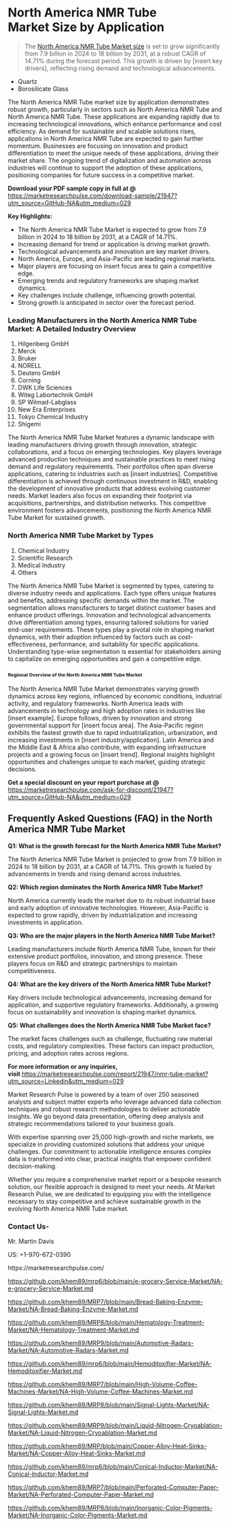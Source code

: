 <h1>North America NMR Tube Market&nbsp;Size by Application</h1><blockquote><p>The <a href="https://marketresearchpulse.com/download-sample/21947?utm_source=GitHub-NA&amp;utm_medium=029">North America NMR Tube Market size</a> is set to grow significantly from 7.9 billion in 2024 to 18 billion by 2031, at a robust CAGR of 14.71% during the forecast period. This growth is driven by [insert key drivers], reflecting rising demand and technological advancements.</p></blockquote><ul><li>Quartz<li> Borosilicate Glass</li></ul><p>The North America NMR Tube market size by application demonstrates robust growth, particularly in sectors such as North America NMR Tube and North America NMR Tube. These applications are expanding rapidly due to increasing technological innovations, which enhance performance and cost efficiency. As demand for sustainable and scalable solutions rises, applications in North America NMR Tube are expected to gain further momentum. Businesses are focusing on innovation and product differentiation to meet the unique needs of these applications, driving their market share. The ongoing trend of digitalization and automation across industries will continue to support the adoption of these applications, positioning companies for future success in a competitive market.</p><p><strong>Download your PDF sample copy in full at @ </strong><a href="https://marketresearchpulse.com/download-sample/21947?utm_source=GitHub-NA&amp;utm_medium=029">https://marketresearchpulse.com/download-sample/21947?utm_source=GitHub-NA&amp;utm_medium=029</a></p><p><strong>Key Highlights: </strong></p><ul><li>The North America NMR Tube Market is expected to grow from 7.9 billion in 2024 to 18 billion by 2031, at a CAGR of 14.71%.</li><li>Increasing demand for trend or application is driving market growth.</li><li>Technological advancements and innovation are key market drivers.</li><li>North America, Europe, and Asia-Pacific are leading regional markets.</li><li>Major players are focusing on insert focus area to gain a competitive edge.</li><li>Emerging trends and regulatory frameworks are shaping market dynamics.</li><li>Key challenges include challenge, influencing growth potential.</li><li>Strong growth is anticipated in sector over the forecast period.</li></ul><h3>Leading Manufacturers in the North America NMR Tube Market: A Detailed Industry Overview</h3><ol><li>Hilgenberg GmbH</li><li>Merck</li><li>Bruker</li><li>NORELL</li><li>Deutero GmbH</li><li>Corning</li><li>DWK Life Sciences</li><li>Witeg Labortechnik GmbH</li><li>SP Wilmad-Labglass</li><li>New Era Enterprises</li><li>Tokyo Chemical Industry</li><li>Shigemi</li></ol><div class="flex max-w-full flex-col flex-grow"><div class="min-h-8 text-message flex w-full flex-col items-end gap-2 whitespace-normal break-words [.text-message+&amp;]:mt-5" dir="auto" data-message-author-role="assistant" data-message-id="fd8432e4-4910-450d-b182-61b7bfb0a01f" data-message-model-slug="gpt-4o"><div class="flex w-full flex-col gap-1 empty:hidden first:pt-[3px]"><div class="markdown prose w-full break-words dark:prose-invert light"><p>The North America NMR Tube Market features a dynamic landscape with leading manufacturers driving growth through innovation, strategic collaborations, and a focus on emerging technologies. Key players leverage advanced production techniques and sustainable practices to meet rising demand and regulatory requirements. Their portfolios often span diverse applications, catering to industries such as [insert industries]. Competitive differentiation is achieved through continuous investment in R&amp;D, enabling the development of innovative products that address evolving customer needs. Market leaders also focus on expanding their footprint via acquisitions, partnerships, and distribution networks. This competitive environment fosters advancements, positioning the North America NMR Tube Market for sustained growth.</p></div></div></div></div><h3>North America NMR Tube Market by Types</h3><ol><li>Chemical Industry<li> Scientific Research<li> Medical Industry<li> Others</li></ol><div class="flex max-w-full flex-col flex-grow"><div class="min-h-8 text-message flex w-full flex-col items-end gap-2 whitespace-normal break-words [.text-message+&amp;]:mt-5" dir="auto" data-message-author-role="assistant" data-message-id="084470be-0bb7-4664-bddf-5156b4f41249" data-message-model-slug="gpt-4o-mini"><div class="flex w-full flex-col gap-1 empty:hidden first:pt-[3px]"><div class="markdown prose w-full break-words dark:prose-invert light"><p>The North America NMR Tube Market is segmented by types, catering to diverse industry needs and applications. Each type offers unique features and benefits, addressing specific demands within the market. The segmentation allows manufacturers to target distinct customer bases and enhance product offerings. Innovation and technological advancements drive differentiation among types, ensuring tailored solutions for varied end-user requirements. These types play a pivotal role in shaping market dynamics, with their adoption influenced by factors such as cost-effectiveness, performance, and suitability for specific applications. Understanding type-wise segmentation is essential for stakeholders aiming to capitalize on emerging opportunities and gain a competitive edge.</p></div></div></div></div><h3><span style="font-size: 11px;">Regional Overview of the North America NMR Tube Market</span></h3><div class="flex max-w-full flex-col flex-grow"><div class="min-h-8 text-message flex w-full flex-col items-end gap-2 whitespace-normal break-words [.text-message+&amp;]:mt-5" dir="auto" data-message-author-role="assistant" data-message-id="e9038762-ce64-4e30-91c9-9bd413514231" data-message-model-slug="gpt-4o-mini"><div class="flex w-full flex-col gap-1 empty:hidden first:pt-[3px]"><div class="markdown prose w-full break-words dark:prose-invert light"><p>The North America NMR Tube Market demonstrates varying growth dynamics across key regions, influenced by economic conditions, industrial activity, and regulatory frameworks. North America leads with advancements in technology and high adoption rates in industries like [insert example]. Europe follows, driven by innovation and strong governmental support for [insert focus area]. The Asia-Pacific region exhibits the fastest growth due to rapid industrialization, urbanization, and increasing investments in [insert industry/application]. Latin America and the Middle East &amp; Africa also contribute, with expanding infrastructure projects and a growing focus on [insert trend]. Regional insights highlight opportunities and challenges unique to each market, guiding strategic decisions.</p></div></div></div></div><p><strong>Get a special discount on your report purchase at @ </strong><a href="https://marketresearchpulse.com/ask-for-discount/21947?utm_source=GitHub-NA&amp;utm_medium=029">https://marketresearchpulse.com/ask-for-discount/21947?utm_source=GitHub-NA&amp;utm_medium=029</a></p><h2>Frequently Asked Questions (FAQ) in the North America NMR Tube Market</h2><p><strong>Q1: What is the growth forecast for the North America NMR Tube Market?</strong></p><p>The North America NMR Tube Market is projected to grow from 7.9 billion in 2024 to 18 billion by 2031, at a CAGR of 14.71%. This growth is fueled by advancements in trends and rising demand across industries.</p><p><strong>Q2: Which region dominates the North America NMR Tube Market?</strong></p><p>North America currently leads the market due to its robust industrial base and early adoption of innovative technologies. However, Asia-Pacific is expected to grow rapidly, driven by industrialization and increasing investments in application.</p><p><strong>Q3: Who are the major players in the North America NMR Tube Market?</strong></p><p>Leading manufacturers include North America NMR Tube, known for their extensive product portfolios, innovation, and strong presence. These players focus on R&amp;D and strategic partnerships to maintain competitiveness.</p><p><strong>Q4: What are the key drivers of the North America NMR Tube Market?</strong></p><p>Key drivers include technological advancements, increasing demand for application, and supportive regulatory frameworks. Additionally, a growing focus on sustainability and innovation is shaping market dynamics.</p><p><strong>Q5: What challenges does the North America NMR Tube Market face?</strong></p><p>The market faces challenges such as challenge, fluctuating raw material costs, and regulatory complexities. These factors can impact production, pricing, and adoption rates across regions.</p><p><strong>For more information or any inquiries, visit&nbsp;</strong><a href="https://marketresearchpulse.com/report/21947/nmr-tube-market?utm_source=Linkedin&utm_medium=029">https://marketresearchpulse.com/report/21947/nmr-tube-market?utm_source=Linkedin&utm_medium=029</a></p><p>Market Research Pulse is powered by a team of over 250 seasoned analysts and subject matter experts who leverage advanced data collection techniques and robust research methodologies to deliver actionable insights. We go beyond data presentation, offering deep analysis and strategic recommendations tailored to your business goals.</p><p>With expertise spanning over 25,000 high-growth and niche markets, we specialize in providing customized solutions that address your unique challenges. Our commitment to actionable intelligence ensures complex data is transformed into clear, practical insights that empower confident decision-making.</p><p>Whether you require a comprehensive market report or a bespoke research solution, our flexible approach is designed to meet your needs. At Market Research Pulse, we are dedicated to equipping you with the intelligence necessary to stay competitive and achieve sustainable growth in the evolving North America NMR Tube market.</p><h3><strong>Contact Us-</strong></h3><p>Mr. Martin Davis</p><p>US: +1-970-672-0390</p><p>https://marketresearchpulse.com/</p><p><a href="https://github.com/khem89/mrp6/blob/main/e-grocery-Service-Market/NA-e-grocery-Service-Market.md">https://github.com/khem89/mrp6/blob/main/e-grocery-Service-Market/NA-e-grocery-Service-Market.md</a></p><p><a href="https://github.com/khem89/MRP7/blob/main/Bread-Baking-Enzyme-Market/NA-Bread-Baking-Enzyme-Market.md">https://github.com/khem89/MRP7/blob/main/Bread-Baking-Enzyme-Market/NA-Bread-Baking-Enzyme-Market.md</a></p><p><a href="https://github.com/khem89/MRP8/blob/main/Hematology-Treatment-Market/NA-Hematology-Treatment-Market.md">https://github.com/khem89/MRP8/blob/main/Hematology-Treatment-Market/NA-Hematology-Treatment-Market.md</a></p><p><a href="https://github.com/khem89/MRP9/blob/main/Automotive-Radars-Market/NA-Automotive-Radars-Market.md">https://github.com/khem89/MRP9/blob/main/Automotive-Radars-Market/NA-Automotive-Radars-Market.md</a></p><p><a href="https://github.com/khem89/mrp6/blob/main/Hemoditoxifier-Market/NA-Hemoditoxifier-Market.md">https://github.com/khem89/mrp6/blob/main/Hemoditoxifier-Market/NA-Hemoditoxifier-Market.md</a></p><p><a href="https://github.com/khem89/MRP7/blob/main/High-Volume-Coffee-Machines-Market/NA-High-Volume-Coffee-Machines-Market.md">https://github.com/khem89/MRP7/blob/main/High-Volume-Coffee-Machines-Market/NA-High-Volume-Coffee-Machines-Market.md</a></p><p><a href="https://github.com/khem89/MRP8/blob/main/Signal-Lights-Market/NA-Signal-Lights-Market.md">https://github.com/khem89/MRP8/blob/main/Signal-Lights-Market/NA-Signal-Lights-Market.md</a></p><p><a href="https://github.com/khem89/MRP9/blob/main/Liquid-Nitrogen-Cryoablation-Market/NA-Liquid-Nitrogen-Cryoablation-Market.md">https://github.com/khem89/MRP9/blob/main/Liquid-Nitrogen-Cryoablation-Market/NA-Liquid-Nitrogen-Cryoablation-Market.md</a></p><p><a href="https://github.com/khem89/MRP/blob/main/Copper-Alloy-Heat-Sinks-Market/NA-Copper-Alloy-Heat-Sinks-Market.md">https://github.com/khem89/MRP/blob/main/Copper-Alloy-Heat-Sinks-Market/NA-Copper-Alloy-Heat-Sinks-Market.md</a></p><p><a href="https://github.com/khem89/mrp6/blob/main/Conical-Inductor-Market/NA-Conical-Inductor-Market.md">https://github.com/khem89/mrp6/blob/main/Conical-Inductor-Market/NA-Conical-Inductor-Market.md</a></p><p><a href="https://github.com/khem89/MRP7/blob/main/Perforated-Computer-Paper-Market/NA-Perforated-Computer-Paper-Market.md">https://github.com/khem89/MRP7/blob/main/Perforated-Computer-Paper-Market/NA-Perforated-Computer-Paper-Market.md</a></p><p><a href="https://github.com/khem89/MRP8/blob/main/Inorganic-Color-Pigments-Market/NA-Inorganic-Color-Pigments-Market.md">https://github.com/khem89/MRP8/blob/main/Inorganic-Color-Pigments-Market/NA-Inorganic-Color-Pigments-Market.md</a></p>
